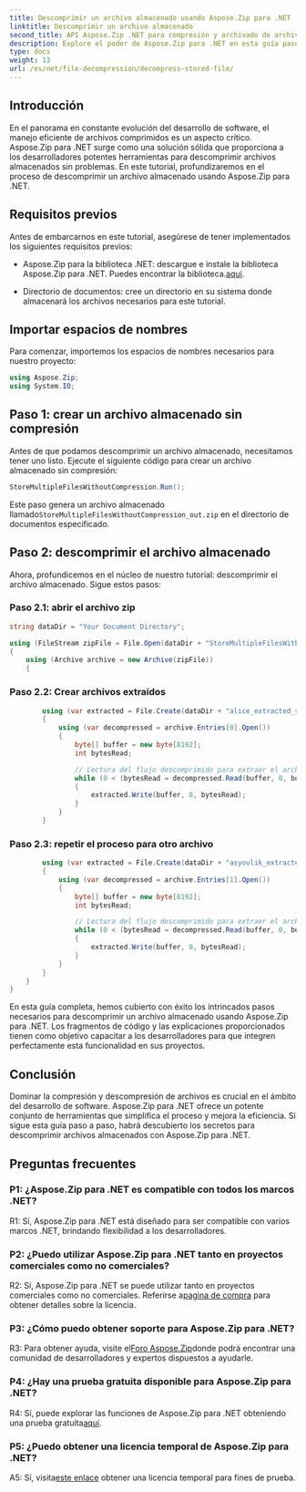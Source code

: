 ```yaml
---
title: Descomprimir un archivo almacenado usando Aspose.Zip para .NET
linktitle: Descomprimir un archivo almacenado
second_title: API Aspose.Zip .NET para compresión y archivado de archivos
description: Explore el poder de Aspose.Zip para .NET en esta guía paso a paso sobre cómo descomprimir archivos almacenados. Mejore sus habilidades de desarrollo de software con una solución sólida para el manejo eficiente de archivos.
type: docs
weight: 13
url: /es/net/file-decompression/decompress-stored-file/
---
```

## Introducción

En el panorama en constante evolución del desarrollo de software, el manejo eficiente de archivos comprimidos es un aspecto crítico. Aspose.Zip para .NET surge como una solución sólida que proporciona a los desarrolladores potentes herramientas para descomprimir archivos almacenados sin problemas. En este tutorial, profundizaremos en el proceso de descomprimir un archivo almacenado usando Aspose.Zip para .NET.

## Requisitos previos

Antes de embarcarnos en este tutorial, asegúrese de tener implementados los siguientes requisitos previos:

- Aspose.Zip para la biblioteca .NET: descargue e instale la biblioteca Aspose.Zip para .NET. Puedes encontrar la biblioteca.[aquí](https://releases.aspose.com/zip/net/).

- Directorio de documentos: cree un directorio en su sistema donde almacenará los archivos necesarios para este tutorial.

## Importar espacios de nombres

Para comenzar, importemos los espacios de nombres necesarios para nuestro proyecto:

```csharp
using Aspose.Zip;
using System.IO;
```

## Paso 1: crear un archivo almacenado sin compresión

Antes de que podamos descomprimir un archivo almacenado, necesitamos tener uno listo. Ejecute el siguiente código para crear un archivo almacenado sin compresión:

```csharp
StoreMultipleFilesWithoutCompression.Run();
```

 Este paso genera un archivo almacenado llamado`StoreMultipleFilesWithoutCompression_out.zip` en el directorio de documentos especificado.

## Paso 2: descomprimir el archivo almacenado

Ahora, profundicemos en el núcleo de nuestro tutorial: descomprimir el archivo almacenado. Sigue estos pasos:

### Paso 2.1: abrir el archivo zip

```csharp
string dataDir = "Your Document Directory";

using (FileStream zipFile = File.Open(dataDir + "StoreMultipleFilesWithoutCompression_out.zip", FileMode.Open))
{
    using (Archive archive = new Archive(zipFile))
    {
```

### Paso 2.2: Crear archivos extraídos

```csharp
        using (var extracted = File.Create(dataDir + "alice_extracted_store_out.txt"))
        {
            using (var decompressed = archive.Entries[0].Open())
            {
                byte[] buffer = new byte[8192];
                int bytesRead;

                // Lectura del flujo descomprimido para extraer el archivo.
                while (0 < (bytesRead = decompressed.Read(buffer, 0, buffer.Length)))
                {
                    extracted.Write(buffer, 0, bytesRead);
                }
            }
        }
```

### Paso 2.3: repetir el proceso para otro archivo

```csharp
        using (var extracted = File.Create(dataDir + "asyoulik_extracted_store_out.txt"))
        {
            using (var decompressed = archive.Entries[1].Open())
            {
                byte[] buffer = new byte[8192];
                int bytesRead;

                // Lectura del flujo descomprimido para extraer el archivo.
                while (0 < (bytesRead = decompressed.Read(buffer, 0, buffer.Length)))
                {
                    extracted.Write(buffer, 0, bytesRead);
                }
            }
        }
    }
}
```

En esta guía completa, hemos cubierto con éxito los intrincados pasos necesarios para descomprimir un archivo almacenado usando Aspose.Zip para .NET. Los fragmentos de código y las explicaciones proporcionados tienen como objetivo capacitar a los desarrolladores para que integren perfectamente esta funcionalidad en sus proyectos.

## Conclusión

Dominar la compresión y descompresión de archivos es crucial en el ámbito del desarrollo de software. Aspose.Zip para .NET ofrece un potente conjunto de herramientas que simplifica el proceso y mejora la eficiencia. Si sigue esta guía paso a paso, habrá descubierto los secretos para descomprimir archivos almacenados con Aspose.Zip para .NET.

## Preguntas frecuentes

### P1: ¿Aspose.Zip para .NET es compatible con todos los marcos .NET?

R1: Sí, Aspose.Zip para .NET está diseñado para ser compatible con varios marcos .NET, brindando flexibilidad a los desarrolladores.

### P2: ¿Puedo utilizar Aspose.Zip para .NET tanto en proyectos comerciales como no comerciales?

 R2: Sí, Aspose.Zip para .NET se puede utilizar tanto en proyectos comerciales como no comerciales. Referirse a[pagina de compra](https://purchase.aspose.com/buy) para obtener detalles sobre la licencia.

### P3: ¿Cómo puedo obtener soporte para Aspose.Zip para .NET?

 R3: Para obtener ayuda, visite el[Foro Aspose.Zip](https://forum.aspose.com/c/zip/37)donde podrá encontrar una comunidad de desarrolladores y expertos dispuestos a ayudarle.

### P4: ¿Hay una prueba gratuita disponible para Aspose.Zip para .NET?

 R4: Sí, puede explorar las funciones de Aspose.Zip para .NET obteniendo una prueba gratuita[aquí](https://releases.aspose.com/).

### P5: ¿Puedo obtener una licencia temporal de Aspose.Zip para .NET?

 A5: Sí, visita[este enlace](https://purchase.aspose.com/temporary-license/) obtener una licencia temporal para fines de prueba.